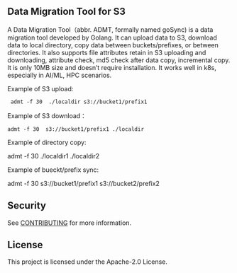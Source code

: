 ## Data Migration Tool for S3

A Data Migration Tool（abbr. ADMT, formally named goSync) is a data migration tool developed by Golang. It can upload data to S3, download  data to local directory, copy data between buckets/prefixes, or between directories. 
It  also supports file attributes retain in S3 uploading and downloading, attribute check, md5 check after data copy, incremental copy.
It is only 10MB size and doesn’t require installation. It works well in k8s, especially in AI/ML, HPC scenarios.

Example of S3 upload:

     admt -f 30  ./localdir s3://bucket1/prefix1 
     
Example of S3 download：

    admt -f 30  s3://bucket1/prefix1 ./localdir 
    
Example of directory copy:

   admt -f 30 ./localdir1 ./localdir2 
   
Example of bueckt/prefix sync:

  admt -f 30  s3://bucket1/prefix1 s3://bucket2/prefix2


## Security

See [CONTRIBUTING](CONTRIBUTING.md#security-issue-notifications) for more information.

## License

This project is licensed under the Apache-2.0 License.

